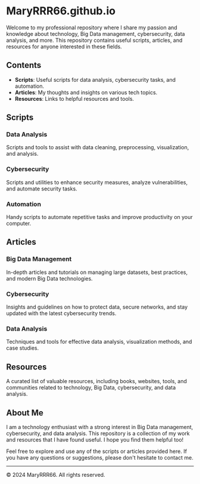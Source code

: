 # MaryRRR66.github.io

Welcome to my professional repository where I share my passion and knowledge about technology, Big Data management, cybersecurity, data analysis, and more. This repository contains useful scripts, articles, and resources for anyone interested in these fields.

## Contents

- **Scripts**: Useful scripts for data analysis, cybersecurity tasks, and automation.
- **Articles**: My thoughts and insights on various tech topics.
- **Resources**: Links to helpful resources and tools.

## Scripts

### Data Analysis

Scripts and tools to assist with data cleaning, preprocessing, visualization, and analysis.

### Cybersecurity

Scripts and utilities to enhance security measures, analyze vulnerabilities, and automate security tasks.

### Automation

Handy scripts to automate repetitive tasks and improve productivity on your computer.

## Articles

### Big Data Management

In-depth articles and tutorials on managing large datasets, best practices, and modern Big Data technologies.

### Cybersecurity

Insights and guidelines on how to protect data, secure networks, and stay updated with the latest cybersecurity trends.

### Data Analysis

Techniques and tools for effective data analysis, visualization methods, and case studies.

## Resources

A curated list of valuable resources, including books, websites, tools, and communities related to technology, Big Data, cybersecurity, and data analysis.

## About Me

I am a technology enthusiast with a strong interest in Big Data management, cybersecurity, and data analysis. This repository is a collection of my work and resources that I have found useful. I hope you find them helpful too!

Feel free to explore and use any of the scripts or articles provided here. If you have any questions or suggestions, please don't hesitate to contact me.

---
© 2024 MaryRRR66. All rights reserved.
